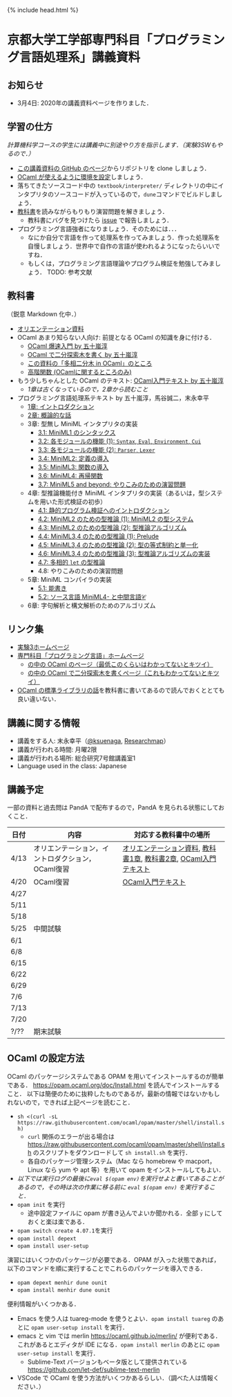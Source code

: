 {% include head.html %}

# 京都大学工学部専門科目「プログラミング言語処理系」講義資料

## お知らせ

- 3月4日: 2020年の講義資料ページを作りました．

## 学習の仕方

_計算機科学コースの学生には講義中に別途やり方を指示します．（実験3SWもやるので．）_

- [この講義資料の GitHub のページ](https://github.com/kuis-isle3sw/IoPLMaterials)からリポジトリを clone しましょう．
- [OCaml が使えるように環境を設定](#ocaml)しましょう．
- 落ちてきたソースコード中の `textbook/interpreter/` ディレクトリの中にインタプリタのソースコードが入っているので，`dune`コマンドでビルドしましょう．
- [教科書](#textbook)を読みながらもりもり演習問題を解きましょう．
  - 教科書にバグを見つけたら [issue](https://github.com/kuis-isle3sw/IoPLMaterials/issues) で報告しましょう．
- プログラミング言語強者になりましょう．そのためには．．．
  - なにか自分で言語を作って処理系を作ってみましょう．作った処理系を自慢しましょう．世界中で自作の言語が使われるようになったらいいですね．
  - もしくは，プログラミング言語理論やプログラム検証を勉強してみましょう．
    TODO: 参考文献

## 教科書 <a name="textbook"></a>

（鋭意 Markdown 化中．）

- [オリエンテーション資料](misc/orientation.md)
- OCaml あまり知らない人向け: 前提となる OCaml の知識を身に付ける．
  - [OCaml 爆速入門 by 五十嵐淳](http://www.fos.kuis.kyoto-u.ac.jp/~igarashi/class/pl/03-ocaml.html)
  - [OCaml で二分探索木を書く by 五十嵐淳](http://www.fos.kuis.kyoto-u.ac.jp/~igarashi/class/pl/04-bst-ocaml.html)
  - [この資料の「多相二分木 in OCaml」のところ](http://www.fos.kuis.kyoto-u.ac.jp/~igarashi/class/pl/09-polymorphism.html)
  - [高階関数 (OCamlに関するところのみ)](http://www.fos.kuis.kyoto-u.ac.jp/~igarashi/class/pl/10-hofuns.html)
- もう少しちゃんとした OCaml のテキスト: [OCaml入門テキスト by 五十嵐淳](textbook/mltext.pdf)
  - _1章は古くなっているので，2章から読むこと_
- プログラミング言語処理系テキスト by 五十嵐淳，馬谷誠二，末永幸平
  - [1章: イントロダクション](textbook/chap01.md)
  - [2章: 概論的な話](textbook/chap02.md)
  - 3章: 型無し MiniML インタプリタの実装
    - [3.1: MiniML1 のシンタックス](textbook/chap03-1.md)
    - [3.2: 各モジュールの機能 (1): `Syntax`, `Eval`, `Environment`, `Cui`](textbook/chap03-2.md)
    - [3.3: 各モジュールの機能 (2): `Parser`, `Lexer`](textbook/chap03-3.md)
    - [3.4: MiniML2: 定義の導入](textbook/chap03-4.md)
    - [3.5: MiniML3: 関数の導入](textbook/chap03-5.md)
    - [3.6: MiniML4: 再帰関数](textbook/chap03-6.md)
    - [3.7: MiniML5 and beyond: やりこみのための演習問題](textbook/chap03-7.md)
  - 4章: 型推論機能付き MiniML インタプリタの実装（あるいは，型システムを用いた形式検証の初歩）
    - [4.1: 静的プログラム検証へのイントロダクション](textbook/chap04-1.md)
    - [4.2: MiniML2 のための型推論 (1): MiniML2 の型システム](textbook/chap04-2.md)
    - [4.3: MiniML2 のための型推論 (2): 型推論アルゴリズム](textbook/chap04-3.md)
    - [4.4: MiniML3,4 のための型推論 (1): Prelude](textbook/chap04-4.md)
    - [4.5: MiniML3,4 のための型推論 (2): 型の等式制約と単一化](textbook/chap04-5.md)
	- [4.6: MiniML3,4 のための型推論 (3): 型推論アルゴリズムの実装](textbook/chap04-6.md)
	- [4.7: 多相的 `let` の型推論](textbook/chap04-7.md)
	- 4.8: やりこみのための演習問題
  - 5章: MiniML コンパイラの実装
	- [5.1: 能書き](textbook/chap05-1.md)
    - [5.2: ソース言語 MiniML4- と中間言語$\mathcal{C}$](textbook/chap05-2.md)
  - 6章: 字句解析と構文解析のためのアルゴリズム

## リンク集

- [実験3ホームページ](https://kuis-isle3sw.github.io/kuis-isle3sw-portal/)
- [専門科目「プログラミング言語」ホームページ](https://github.com/aigarashi/PL-LectureNotes)
  - [の中の OCaml のページ（最低このくらいはわかってないとキツイ）](http://www.fos.kuis.kyoto-u.ac.jp/~igarashi/class/pl/03-ocaml.html)
  - [の中の OCaml で二分探索木を書くページ（これもわかってないとキツイ）](http://www.fos.kuis.kyoto-u.ac.jp/~igarashi/class/pl/04-bst-ocaml.html)
- [OCaml の標準ライブラリの話](textbook/chap03-2.md#standardLib)を教科書に書いてあるので読んでおくととても良い違いない．

## 講義に関する情報

- 講義をする人: 末永幸平（[@ksuenaga](http://www.twitter.com/ksuenaga/), [Researchmap](https://researchmap.jp/ksuenaga/)）
- 講義が行われる時間: 月曜2限
- 講義が行われる場所: 総合研究7号館講義室1
- Language used in the class: Japanese

## 講義予定

一部の資料と過去問は PandA で配布するので，PandA を見られる状態にしておくこと．
   
| 日付 | 内容 | 対応する教科書中の場所 |
|------|-----------------------------------------------------------------------------|--------------------------------------------------------------------------------------------------------------------------------------------------------------|
| 4/13 | オリエンテーション，イントロダクション，OCaml復習| [オリエンテーション資料](misc/orientation.md), [教科書1章](textbook/chap01.md), [教科書2章](textbook/chap02.md), [OCaml入門テキスト](textbook/mltext.pdf) |
| 4/20 | OCaml復習| [OCaml入門テキスト](textbook/mltext.pdf) |
| 4/27 | | |
| 5/11 | | |
| 5/18 | | |
| 5/25 | 中間試験 | |
| 6/1 | | |
| 6/8 |  | |
| 6/15 | | |
| 6/22 | | |
| 6/29 | | |
| 7/6 | | |
| 7/13 | | |
| 7/20 | | |
| ?/?? | 期末試験 | |

## OCaml の設定方法 <a name="ocaml"></a>

OCaml のパッケージシステムである OPAM を用いてインストールするのが簡単である．
https://opam.ocaml.org/doc/Install.html を読んでインストールすること．
以下は簡便のために抜粋したものであるが，最新の情報ではないかもしれないので，できれば上記ページを読むこと．

- `sh <(curl -sL https://raw.githubusercontent.com/ocaml/opam/master/shell/install.sh)`
  - `curl` 関係のエラーが出る場合は https://raw.githubusercontent.com/ocaml/opam/master/shell/install.sh のスクリプトをダウンロードして `sh install.sh` を実行．
  - 各自のパッケージ管理システム（Mac なら homebrew や macport，Linux なら yum や apt 等）を用いて opam をインストールしてもよい．
- _以下では実行ログの最後に`eval $(opam env)`を実行せよと書いてあることがあるので，その時は次の作業に移る前に `eval $(opam env)` を実行すること．_
- `opam init` を実行
  - 途中設定ファイルに opam が書き込んでよいか聞かれる．全部 `y` にしておくと楽は楽である．
- `opam switch create 4.07.1`を実行
- `opam install depext`
- `opam install user-setup`

演習にはいくつかのパッケージが必要である．OPAM が入った状態であれば，以下のコマンドを順に実行することでこれらのパッケージを導入できる．

- `opam depext menhir dune ounit`
- `opam install menhir dune ounit`

便利情報がいくつかある．

- Emacs を使う人は tuareg-mode を使うとよい．`opam install tuareg` のあとに `opam user-setup install` を実行．
- emacs と vim では merlin https://ocaml.github.io/merlin/ が便利である．これがあるとエディタが IDE になる．`opam install merlin` のあとに `opam user-setup install` を実行．
  - Sublime-Text バージョンもベータ版として提供されている https://github.com/let-def/sublime-text-merlin
- VSCode で OCaml を使う方法がいくつかあるらしい．（調べた人は情報ください．）
  
